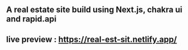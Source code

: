 ## A real estate site build using Next.js, chakra ui and rapid.api

## live preview : https://real-est-sit.netlify.app/
